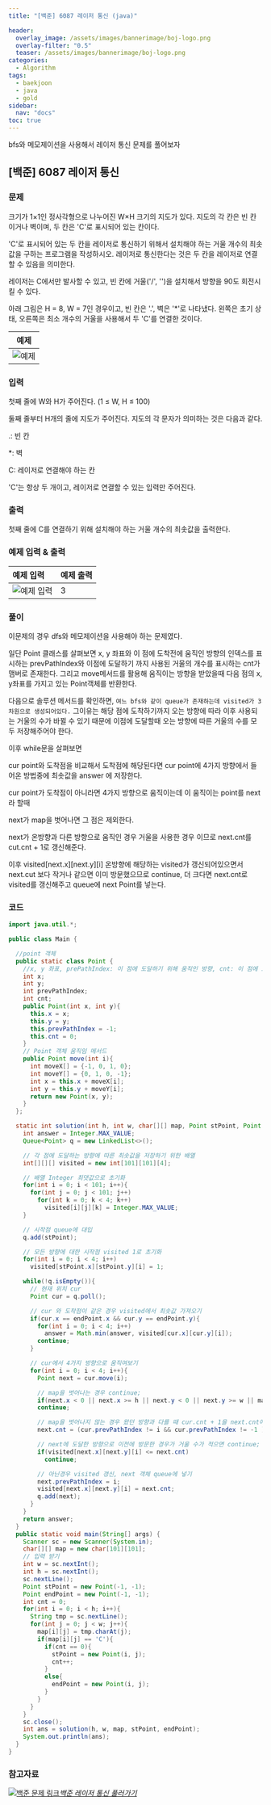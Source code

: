 ```yaml
---
title: "[백준] 6087 레이저 통신 (java)"

header:
  overlay_image: /assets/images/bannerimage/boj-logo.png
  overlay-filter: "0.5"
  teaser: /assets/images/bannerimage/boj-logo.png
categories:
  - Algorithm
tags:
  - baekjoon
  - java
  - gold
sidebar:
  nav: "docs"
toc: true
---
```


bfs와 메모제이션을 사용해서 레이저 통신 문제를 풀어보자

## [백준] 6087 레이저 통신

### 문제

크기가 1×1인 정사각형으로 나누어진 W×H 크기의 지도가 있다. 지도의 각 칸은 빈 칸이거나 벽이며, 두 칸은 'C'로 표시되어 있는 칸이다.

'C'로 표시되어 있는 두 칸을 레이저로 통신하기 위해서 설치해야 하는 거울 개수의 최솟값을 구하는 프로그램을 작성하시오. 레이저로 통신한다는 것은 두 칸을 레이저로 연결할 수 있음을 의미한다.

레이저는 C에서만 발사할 수 있고, 빈 칸에 거울('/', '\')을 설치해서 방향을 90도 회전시킬 수 있다.

아래 그림은 H = 8, W = 7인 경우이고, 빈 칸은 '.', 벽은 '\*'로 나타냈다. 왼쪽은 초기 상태, 오른쪽은 최소 개수의 거울을 사용해서 두 'C'를 연결한 것이다.

|                                   예제                                   |
| :----------------------------------------------------------------------: |
| ![예제](../../assets/images/algorithm/baekjoon/gold/BOJ6087/problem.png) |

### 입력

첫째 줄에 W와 H가 주어진다. (1 ≤ W, H ≤ 100)

둘째 줄부터 H개의 줄에 지도가 주어진다. 지도의 각 문자가 의미하는 것은 다음과 같다.

.: 빈 칸

\*: 벽

C: 레이저로 연결해야 하는 칸

'C'는 항상 두 개이고, 레이저로 연결할 수 있는 입력만 주어진다.

### 출력

첫째 줄에 C를 연결하기 위해 설치해야 하는 거울 개수의 최솟값을 출력한다.

### 예제 입력 & 출력

| 예제 입력                                                                     | 예제 출력 |
| :---------------------------------------------------------------------------- | :-------- |
| ![예제 입력](../../assets/images/algorithm/baekjoon/gold/BOJ6087/exemple.png) | 3         |

### 풀이

이문제의 경우 dfs와 메모제이션을 사용해야 하는 문제였다.

일단 Point 클래스를 살펴보면 x, y 좌표와 이 점에 도착전에 움직인 방향의 인덱스를 표시하는 prevPathIndex와 이점에 도달하기 까지 사용된 거울의 개수를 표시하는 cnt가 맴버로 존재한다. 그리고 move메서드를 활용해 움직이는 방향을 받았을때 다음 점의 x, y좌표를 가지고 있는 Point객체를 반환한다.

다음으로 솔루션 메서드를 확인하면, `여느 bfs와 같이 queue가 존재하는데 visited가 3차원으로 생성되어있다.` 그이유는 해당 점에 도착하기까지 오는 방향에 따라 이후 사용되는 거울의 수가 바뀔 수 있기 때문에 이점에 도달할때 오는 방향에 따른 거울의 수를 모두 저장해주어야 한다.

이후 while문을 살펴보면

cur point와 도착점을 비교해서 도착점에 해당된다면 cur point에 4가지 방향에서 들어온 방법중에 최솟값을 answer 에 저장한다.

cur point가 도착점이 아니라면 4가지 방향으로 움직이는데 이 움직이는 point를 next라 할때

next가 map을 벗어나면 그 점은 제외한다.

next가 온방향과 다른 방향으로 움직인 경우 거울을 사용한 경우 이므로 next.cnt를 cut.cnt + 1로 갱신해준다.

이후 visited[next.x][next.y][i] 온방향에 해당하는 visited가 갱신되어있으면서 next.cut 보다 작거나 같으면 이미 방문했으므로 continue, 더 크다면 next.cnt로 visited를 갱신해주고 queue에 next Point를 넣는다.

### 코드

```java
import java.util.*;

public class Main {

  //point 객체
  public static class Point {
    //x, y 좌표, prePathIndex: 이 점에 도달하기 위해 움직인 방향, cnt: 이 점에 도달하기 까지 사용된 거울의수
    int x;
    int y;
    int prevPathIndex;
    int cnt;
    public Point(int x, int y){
      this.x = x;
      this.y = y;
      this.prevPathIndex = -1;
      this.cnt = 0;
    }
    // Point 객체 움직임 메서드
    public Point move(int i){
      int moveX[] = {-1, 0, 1, 0};
      int moveY[] = {0, 1, 0, -1};
      int x = this.x + moveX[i];
      int y = this.y + moveY[i];
      return new Point(x, y);
    }
  };

  static int solution(int h, int w, char[][] map, Point stPoint, Point endPoint){
    int answer = Integer.MAX_VALUE;
    Queue<Point> q = new LinkedList<>();

    // 각 점에 도달하는 방향에 따른 최솟값을 저장하기 위한 배열
    int[][][] visited = new int[101][101][4];

    // 배열 Integer 최댓값으로 초기화
    for(int i = 0; i < 101; i++){
      for(int j = 0; j < 101; j++)
        for(int k = 0; k < 4; k++)
          visited[i][j][k] = Integer.MAX_VALUE;
    }

    // 시작점 queue에 대입
    q.add(stPoint);

    // 모든 방향에 대한 시작점 visited 1로 초기화
    for(int i = 0; i < 4; i++)
      visited[stPoint.x][stPoint.y][i] = 1;

    while(!q.isEmpty()){
      // 현재 위치 cur
      Point cur = q.poll();

      // cur 와 도착점이 같은 경우 visited에서 최솟값 가져오기
      if(cur.x == endPoint.x && cur.y == endPoint.y){
        for(int i = 0; i < 4; i++)
          answer = Math.min(answer, visited[cur.x][cur.y][i]);
        continue;
      }

      // cur에서 4가지 방향으로 움직여보기
      for(int i = 0; i < 4; i++){
        Point next = cur.move(i);

        // map을 벗어나는 경우 continue;
        if(next.x < 0 || next.x >= h || next.y < 0 || next.y >= w || map[next.x][next.y] == '*')
        continue;

        // map을 벗어나지 않는 경우 왔던 방향과 다를 때 cur.cnt + 1을 next.cnt에 저장
        next.cnt = (cur.prevPathIndex != i && cur.prevPathIndex != -1 )? cur.cnt + 1 : cur.cnt;

        // next에 도달한 방향으로 이전에 방문한 경우가 거울 수가 적으면 continue;
        if(visited[next.x][next.y][i] <= next.cnt)
          continue;

        // 아닌경우 visited 갱신, next 객체 queue에 넣기
        next.prevPathIndex = i;
        visited[next.x][next.y][i] = next.cnt;
        q.add(next);
      }
    }
    return answer;
  }
  public static void main(String[] args) {
    Scanner sc = new Scanner(System.in);
    char[][] map = new char[101][101];
    // 입력 받기
    int w = sc.nextInt();
    int h = sc.nextInt();
    sc.nextLine();
    Point stPoint = new Point(-1, -1);
    Point endPoint = new Point(-1, -1);
    int cnt = 0;
    for(int i = 0; i < h; i++){
      String tmp = sc.nextLine();
      for(int j = 0; j < w; j++){
        map[i][j] = tmp.charAt(j);
        if(map[i][j] == 'C'){
          if(cnt == 0){
            stPoint = new Point(i, j);
            cnt++;
          }
          else{
            endPoint = new Point(i, j);
          }
        }
      }
    }
    sc.close();
    int ans = solution(h, w, map, stPoint, endPoint);
    System.out.println(ans);
  }
}


```

### 참고자료

[![백준 문제 링크](/assets/images/bannerimage/boj-logo.png)_백준 레이저 통신 풀러가기_](https://www.acmicpc.net/problem/6087)
